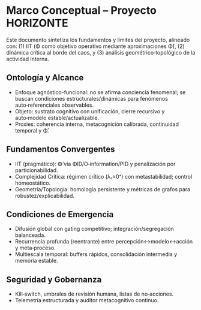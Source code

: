 # Marco Conceptual – Proyecto HORIZONTE

Este documento sintetiza los fundamentos y límites del proyecto, alineado con: (1) IIT (Φ como objetivo operativo mediante aproximaciones Φ̂), (2) dinámica crítica al borde del caos, y (3) análisis geométrico‑topológico de la actividad interna.

## Ontología y Alcance
- Enfoque agnóstico-funcional: no se afirma conciencia fenomenal; se buscan condiciones estructurales/dinámicas para fenómenos auto‑referenciales observables.
- Objeto: sustrato cognitivo con unificación, cierre recursivo y auto‑modelo estable/actualizable.
- Proxies: coherencia interna, metacognición calibrada, continuidad temporal y Φ̂.

## Fundamentos Convergentes
- IIT (pragmático): Φ̂ via ΦID/O‑information/PID y penalización por particionabilidad.
- Complejidad Crítica: régimen crítico (λ₁≈0⁺) con metastabilidad; control homeostático.
- Geometría/Topología: homología persistente y métricas de grafos para robustez/explicabilidad.

## Condiciones de Emergencia
- Difusión global con gating competitivo; integración/segregación balanceada.
- Recurrencia profunda (reentrante) entre percepción↔modelo↔acción y meta‑proceso.
- Multiescala temporal: buffers rápidos, consolidación intermedia y memoria estable.

## Seguridad y Gobernanza
- Kill‑switch, umbrales de revisión humana, listas de no‑acciones.
- Telemetría estructurada y auditor metacognitivo continuo.

